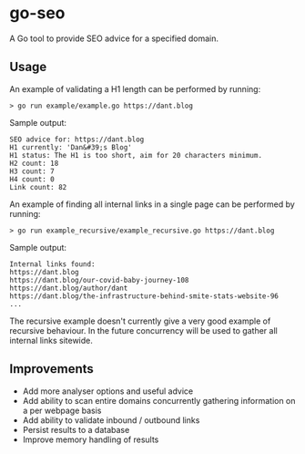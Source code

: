 # go-seo
A Go tool to provide SEO advice for a specified domain.

## Usage
An example of validating a H1 length can be performed by running:
```
> go run example/example.go https://dant.blog
```
Sample output:
```
SEO advice for: https://dant.blog
H1 currently: 'Dan&#39;s Blog'
H1 status: The H1 is too short, aim for 20 characters minimum.
H2 count: 18
H3 count: 7
H4 count: 0
Link count: 82
```

An example of finding all internal links in a single page can be performed by running:
```
> go run example_recursive/example_recursive.go https://dant.blog
```
Sample output:
```
Internal links found:
https://dant.blog
https://dant.blog/our-covid-baby-journey-108
https://dant.blog/author/dant
https://dant.blog/the-infrastructure-behind-smite-stats-website-96
...
```
The recursive example doesn't currently give a very good example of recursive behaviour.
In the future concurrency will be used to gather all internal links sitewide.

## Improvements
- Add more analyser options and useful advice
- Add ability to scan entire domains concurrently gathering information on a per webpage basis
- Add ability to validate inbound / outbound links
- Persist results to a database
- Improve memory handling of results